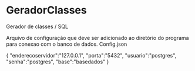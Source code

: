 # GeradorClasses
Gerador de classes / SQL

Arquivo de configuração que deve ser adicionado ao diretório do programa para conexao com o banco de dados. Config.json

{
"enderecoservidor":"127.0.0.1",
"porta":"5432",
"usuario":"postgres",
"senha":"postgres",
"base":"basedados"
}

